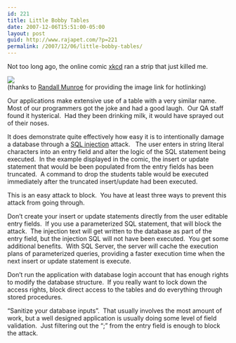 ```yaml
---
id: 221
title: Little Bobby Tables
date: 2007-12-06T15:51:00-05:00
layout: post
guid: http://www.rajapet.com/?p=221
permalink: /2007/12/06/little-bobby-tables/
---
```

Not too long ago, the online comic [xkcd](http://xkcd.com/ "xkcd - A webcomic of romance, sarcasm, math, and language.") ran a strip that just killed me.

[<img src="https://i0.wp.com/imgs.xkcd.com/comics/exploits_of_a_mom.png?w=680"  />](http://xkcd.com/327/)  
(thanks to [Randall Munroe](http://xkcd.com/about/) for providing the image link for hotlinking)

Our applications make extensive use of a table with a very similar name.  Most of our programmers got the joke and had a good laugh.  Our QA staff found it hysterical.  Had they been drinking milk, it would have sprayed out of their noses.

It does demonstrate quite effectively how easy it is to intentionally damage a database through a [SQL injection](http://en.wikipedia.org/wiki/Sql_injection "SQL injection is a technique that exploits a security vulnerability occurring in the database layer of an application.") attack.   The user enters in string literal characters into an entry field and alter the logic of the SQL statement being executed.  In the example displayed in the comic, the insert or update statement that would be been populated from the entry fields has been truncated.  A command to drop the students table would be executed immediately after the truncated insert/update had been executed.

This is an easy attack to block.  You have at least three ways to prevent this attack from going through.

Don&#8217;t create your insert or update statements directly from the user editable entry fields.  If you use a parameterized SQL statement, that will block the attack.  The injection text will get written to the database as part of the entry field, but the injection SQL will not have been executed.  You get some additional benefits.  With SQL Server, the server will cache the execution plans of parameterized queries, providing a faster execution time when the next insert or update statement is execute.

Don&#8217;t run the application with database login account that has enough rights to modify the database structure.  If you really want to lock down the access rights, block direct access to the tables and do everything through stored procedures. 

&#8220;Sanitize your database inputs&#8221;.  That usually involves the most amount of work, but a well designed application is usually doing some level of field validation.  Just filtering out the &#8220;;&#8221; from the entry field is enough to block the attack.